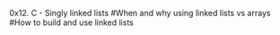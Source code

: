 0x12. C - Singly linked lists
#When and why using linked lists vs arrays
#How to build and use linked lists
